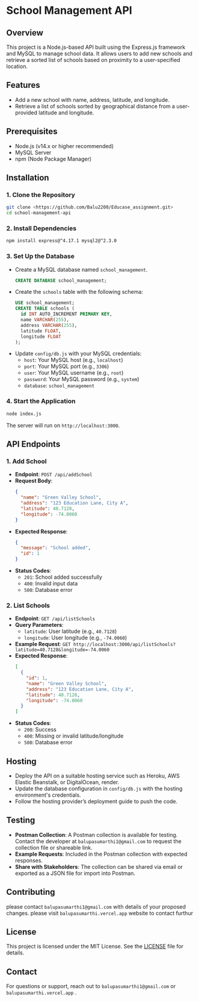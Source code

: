 # School Management API

## Overview
This project is a Node.js-based API built using the Express.js framework and MySQL to manage school data. It allows users to add new schools and retrieve a sorted list of schools based on proximity to a user-specified location.

## Features
- Add a new school with name, address, latitude, and longitude.
- Retrieve a list of schools sorted by geographical distance from a user-provided latitude and longitude.

## Prerequisites
- Node.js (v14.x or higher recommended)
- MySQL Server
- npm (Node Package Manager)

## Installation

### 1. Clone the Repository
```bash
git clone <https://github.com/Balu2200/Educase_assignment.git>
cd school-management-api
```

### 2. Install Dependencies
```bash
npm install express@^4.17.1 mysql2@^2.3.0
```

### 3. Set Up the Database
- Create a MySQL database named `school_management`.
  ```sql
  CREATE DATABASE school_management;
  ```
- Create the `schools` table with the following schema:
  ```sql
  USE school_management;
  CREATE TABLE schools (
    id INT AUTO_INCREMENT PRIMARY KEY,
    name VARCHAR(255),
    address VARCHAR(255),
    latitude FLOAT,
    longitude FLOAT
  );
  ```
- Update `config/db.js` with your MySQL credentials:
  - `host`: Your MySQL host (e.g., `localhost`)
  - `port`: Your MySQL port (e.g., `3306`)
  - `user`: Your MySQL username (e.g., `root`)
  - `password`: Your MySQL password (e.g., `system`)
  - `database`: `school_management`

### 4. Start the Application
```bash
node index.js
```
The server will run on `http://localhost:3000`.

## API Endpoints

### 1. Add School
- **Endpoint**: `POST /api/addSchool`
- **Request Body**:
  ```json
  {
    "name": "Green Valley School",
    "address": "123 Education Lane, City A",
    "latitude": 40.7128,
    "longitude": -74.0060
  }
  ```
- **Expected Response**:
  ```json
  {
    "message": "School added",
    "id": 1
  }
  ```
- **Status Codes**:
  - `201`: School added successfully
  - `400`: Invalid input data
  - `500`: Database error

### 2. List Schools
- **Endpoint**: `GET /api/listSchools`
- **Query Parameters**:
  - `latitude`: User latitude (e.g., `40.7128`)
  - `longitude`: User longitude (e.g., `-74.0060`)
- **Example Request**: `GET http://localhost:3000/api/listSchools?latitude=40.7128&longitude=-74.0060`
- **Expected Response**:
  ```json
  [
    {
      "id": 1,
      "name": "Green Valley School",
      "address": "123 Education Lane, City A",
      "latitude": 40.7128,
      "longitude": -74.0060
    }
  ]
  ```
- **Status Codes**:
  - `200`: Success
  - `400`: Missing or invalid latitude/longitude
  - `500`: Database error

## Hosting
- Deploy the API on a suitable hosting service such as Heroku, AWS Elastic Beanstalk, or DigitalOcean, render.
- Update the database configuration in `config/db.js` with the hosting environment's credentials.
- Follow the hosting provider’s deployment guide to push the code.

## Testing
- **Postman Collection**: A Postman collection is available for testing. Contact the developer at `balupasumarthi1@gmail.com` to request the collection file or shareable link.
- **Example Requests**: Included in the Postman collection with expected responses.
- **Share with Stakeholders**: The collection can be shared via email or exported as a JSON file for import into Postman.

## Contributing
please contact `balupasumarthi1@gmail.com` with details of your proposed changes.
please visit `balupasumarthi.vercel.app` website to contact furthur

## License
This project is licensed under the MIT License. See the [LICENSE](LICENSE) file for details.

## Contact
For questions or support, reach out to `balupasumarthi1@gmail.com` or `balupasumarthi.vercel.app` .